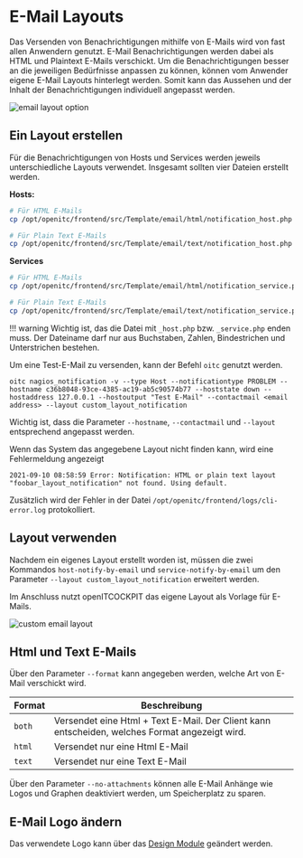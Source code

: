 # E-Mail Layouts

Das Versenden von Benachrichtigungen mithilfe von E-Mails wird von fast allen Anwendern genutzt. E-Mail Benachrichtigungen
werden dabei als HTML und Plaintext E-Mails verschickt. Um die Benachrichtigungen besser an die jeweiligen Bedürfnisse anpassen zu können,
können vom Anwender eigene E-Mail Layouts hinterlegt werden. Somit kann das Aussehen und der Inhalt der Benachrichtigungen individuell angepasst werden.

![email layout option](/images/alerting/openitcockpit-4-notifications.png)

## Ein Layout erstellen

Für die Benachrichtigungen von Hosts und Services werden jeweils unterschiedliche Layouts verwendet. Insgesamt sollten vier Dateien erstellt werden.

**Hosts:**

```sh
# Für HTML E-Mails
cp /opt/openitc/frontend/src/Template/email/html/notification_host.php /opt/openitc/frontend/src/Template/email/html/custom_layout_notification_host.php

# Für Plain Text E-Mails
cp /opt/openitc/frontend/src/Template/email/text/notification_host.php /opt/openitc/frontend/src/Template/email/text/custom_layout_notification_host.php
```

**Services**
```sh
# Für HTML E-Mails
cp /opt/openitc/frontend/src/Template/email/html/notification_service.php /opt/openitc/frontend/src/Template/email/html/custom_layout_notification_service.php

# Für Plain Text E-Mails
cp /opt/openitc/frontend/src/Template/email/text/notification_service.php /opt/openitc/frontend/src/Template/email/text/custom_layout_notification_service.php
```

!!! warning
    Wichtig ist, das die Datei mit `_host.php` bzw. `_service.php` enden muss. Der Dateiname darf nur aus Buchstaben, Zahlen, Bindestrichen und Unterstrichen bestehen.

Um eine Test-E-Mail zu versenden, kann der Befehl `oitc` genutzt werden.
```
oitc nagios_notification -v --type Host --notificationtype PROBLEM --hostname c36b8048-93ce-4385-ac19-ab5c90574b77 --hoststate down --hostaddress 127.0.0.1 --hostoutput "Test E-Mail" --contactmail <email address> --layout custom_layout_notification
```

Wichtig ist, dass die Parameter `--hostname`, `--contactmail` und `--layout` entsprechend angepasst werden.

Wenn das System das angegebene Layout nicht finden kann, wird eine Fehlermeldung angezeigt
```
2021-09-10 08:58:59 Error: Notification: HTML or plain text layout "foobar_layout_notification" not found. Using default.
```
Zusätzlich wird der Fehler in der Datei `/opt/openitc/frontend/logs/cli-error.log` protokolliert. 

## Layout verwenden

Nachdem ein eigenes Layout erstellt worden ist, müssen die zwei Kommandos `host-notify-by-email` und `service-notify-by-email`
um den Parameter `--layout custom_layout_notification` erweitert werden.

Im Anschluss nutzt openITCOCKPIT das eigene Layout als Vorlage für E-Mails.

![custom email layout](/images/alerting/openitcockpit-custom-email-layout.png)

## Html und Text E-Mails
Über den Parameter `--format` kann angegeben werden, welche Art von E-Mail verschickt wird.

| Format | Beschreibung |
|------|------------|
| `both`   | Versendet eine Html + Text E-Mail. Der Client kann entscheiden, welches Format angezeigt wird. |
| `html` | Versendet nur eine Html E-Mail         |
| `text`   | Versendet nur eine Text E-Mail         |

Über den Parameter `--no-attachments` können alle E-Mail Anhänge wie Logos und Graphen deaktiviert werden, um Speicherplatz zu sparen.

## E-Mail Logo ändern
Das verwendete Logo kann über das [Design Module](/additional/theming/) geändert werden.




